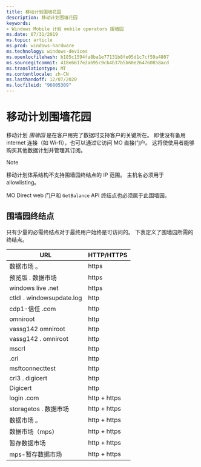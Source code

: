 ```yaml
---
title: 移动计划围墙花园
description: 移动计划围墙花园
keywords:
- Windows Mobile 计划 mobile operators 围墙园
ms.date: 07/31/2019
ms.topic: article
ms.prod: windows-hardware
ms.technology: windows-devices
ms.openlocfilehash: b185c1594fa8ba1e77131b8fe05d1c7cf59a4807
ms.sourcegitcommit: 418e6617e2a695c9cb4b37b5b60e264760858acd
ms.translationtype: MT
ms.contentlocale: zh-CN
ms.lasthandoff: 12/07/2020
ms.locfileid: "96805309"
---
```

# <a name="mobile-plans-walled-garden"></a>移动计划围墙花园

移动计划 *围墙园* 是在客户用完了数据时支持客户的关键所在。 即使没有备用 internet 连接（如 Wi-fi），也可以通过它访问 MO 直接门户。 这将使使用者能够购买其他数据计划并管理其订阅。

> [!NOTE]
> 移动计划体系结构不支持围墙园终结点的 IP 范围。 主机名必须用于 allowlisting。

MO Direct web 门户和 `GetBalance` API 终结点也必须属于此围墙园。

## <a name="walled-garden-endpoints"></a>围墙园终结点

只有少量的必需终结点对于最终用户始终是可访问的。 下表定义了围墙园所需的终结点。

| URL | HTTP/HTTPS |
| --- | --- |
| 数据市场 <span></span> 。 | https |
| 预览版 <span></span> . 数据市场 | https |
| windows live <span></span> .net | https |
| ctldl <span></span> . windowsupdate.log | http |
| cdp1-信任 <span></span> .com | http |
| <span></span>omniroot | http |
| vassg142 <span></span> omniroot | http |
| vassg142 <span></span> . omniroot | http |
| mscrl <span></span> | http |
| .crl <span></span> | http |
| <span></span>msftconnecttest | http |
| crl3 <span></span> . digicert | http |
| <span></span>Digicert | http |
| login <span></span> .com | http + https |
| storagetos <span></span> . 数据市场 | http + https |
| 数据市场 <span></span> 。 | http + https |
| 数据市场（mps） <span></span> | http + https |
| 暂存数据市场 <span></span> | http + https |
| mps-暂存数据市场 <span></span> | http + https |
